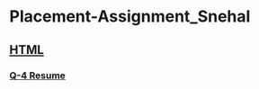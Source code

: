 # Placement-Assignment_Snehal

## [HTML](https://github.com/snehalgadge/Placement-Assignment_Snehal/tree/main)
### [Q-4 Resume](https://github.com/snehalgadge/Placement-Assignment_Snehal/tree/main/HTML)
